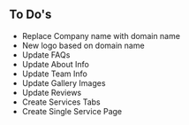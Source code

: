 ## To Do's

- Replace Company name with domain name
- New logo based on domain name
- Update FAQs
- Update About Info
- Update Team Info
- Update Gallery Images
- Update Reviews
- Create Services Tabs
- Create Single Service Page
